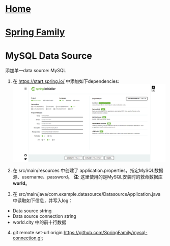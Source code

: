 # [Home](https://du-feng.github.io)
# [Spring Family](https://du-feng.github.io/SpringFamily)

# MySQL Data Source
添加单一data source: MySQL

1. 在 https://start.spring.io/ 中添加如下dependencies:
 ![Dependencies](assets/images/spring.initializr.png)

2. 在 src/main/resources 中创建了 application.properties，指定MySQL数据源、username、password。
**注**: 这里使用的是MySQL安装时的救命数据库**world**。

3. 在 src/main/java/com.example.datasource/DatasourceApplication.java 中读取如下信息，并写入log：
* Data source string
* Data source connection string
* world.city 中的前十行数据

4. git remote set-url origin https://github.com/SpringFamily/mysql-connection.git
